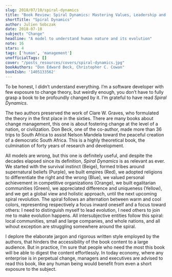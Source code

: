 ```yaml
---
slug: 2018/07/10/spiral-dynamics
title: "Book Review: Spiral Dynamics: Mastering Values, Leadership and Change"
shortTitle: "Spiral Dynamics"
author: Julien Sobczak
date: 2018-07-10
subject: "Change"
headline: "A model to understand human nature and its evolution"
note: 16
stars: 4
tags: ['human', 'management']
unofficialTags: []
cover: "/posts_resources/covers/spiral-dynamics.jpg"
bookAuthors: "Don Edward Beck, Christopher C. Cowan"
bookIsbn: '1405133562'
---
```



To be honest, I didn’t understand everything. I’m a software developer with few exposure to change theory, but weirdly enough, you don’t have to fully grasp a book to be profoundly changed by it. I’m grateful to have read *Spiral Dynamics*.

The two authors preserved the work of Clare W. Graves, who formulated the theory in the first place in the sixties. There are many books about change management, this one is about fostering change at the level of a nation, or civilization. Don Beck, one of the co-author, made more than 36 trips to South Africa to assist Nelson Mandela toward the peaceful creation of a democratic South Africa. This is a highly theoretical book, the culmination of forty years of research and development.

All models are wrong, but this one is definitely useful, and despite the decades elapsed since its definition, *Spiral Dynamics* is as relevant as ever. We started with the survival instinct (Beige), formed tribes around supernatural beliefs (Purple), we built empires (Red), we adopted religions to differentiate the right and the wrong (Blue), we valued personal achievement in competitive organizations (Orange), we built egalitarian communities (Green), we appreciated difference and uniqueness (Yellow), and we get a global view and holistic approach, until the next upcoming spiral revolution. The spiral follows an alternation between warm and cool colors, representing respectively a focus inward oneself and a focus toward others: I need to distinguish myself to lead evolution, I need others to join me to make evolution happens. All intersubjective entities follow this spiral: local communities, small and large companies, and whole nations, and all wihout exception are struggling somewhere around the spiral.

I deplore the elaborate jargon and rigorous written style employed by the authors, that hinders the accessibility of the book content to a large audience. But in practice, I’m sure that people who need the most this book will be able to digest the content effortlessly. In today economy, where any enterprise is in perpetual change, managers and executives are advised to read this book, like any human being would benefit from even a short exposure to the subject.



